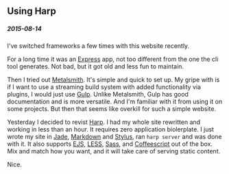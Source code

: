 ## Using Harp

##### 2015-08-14

I've switched frameworks a few times with this website recently. 

For a long time it was an [Express][] app, not too different from the one the 
cli tool generates. Not bad, but it got old and less fun to maintain. 

Then I tried out [Metalsmith][]. It's simple and quick to set up. My gripe with 
is if I want to use a streaming build system with added functionality via
plugins, I would just use [Gulp][]. Unlike Metalsmith, Gulp has good
documentation and is more versatile. And I'm familiar with it from using it on 
some projects. But then that seems like overkill for such a simple website.

Yesterday I decided to revist [Harp][]. I had my whole site rewritten and
working in less than an hour. It requires zero application biolerplate. I just
wrote my site in [Jade][], [Markdown][] and [Stylus][], ran `harp server` and 
was done with it. It also supports [EJS][], [LESS][], [Sass][], and 
[Coffeescript][] out of the box. Mix and match how you want, and it will take
care of serving static content.

Nice.

[Express]: http://expressjs.com/
[Metalsmith]: http://www.metalsmith.io/
[Gulp]: http://gulpjs.com/
[Harp]: http://harpjs.com/
[Jade]: http://jade-lang.com/
[Markdown]: http://daringfireball.net/projects/markdown/
[Stylus]: https://learnboost.github.io/stylus/
[EJS]: https://github.com/tj/ejs
[LESS]: http://lesscss.org/
[Sass]: http://sass-lang.com/
[Coffeescript]: http://coffeescript.org/

